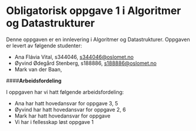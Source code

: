 # **Obligatorisk oppgave 1 i Algoritmer og Datastrukturer**

Denne oppgaven er en innlevering i Algoritmer og Datastrukturer. 
Oppgaven er levert av følgende studenter: 

* Ana Flávia Vital, s344046, s344046@oslomet.no
* Øyvind Ødegård Stenberg, s188886, s188886@oslomet.no
* Mark van der Baan, 

####**Arbeidsfordeling**

I oppgaven har vi hatt følgende arbeidsfordeling: 
* Ana har hatt hovedansvar for oppgave 3, 5
* Øyvind har hatt hovedansvar for oppgave 2, 6
* Mark har hatt hovedansvar for oppgave 
* Vi har i fellesskap løst oppgave 1